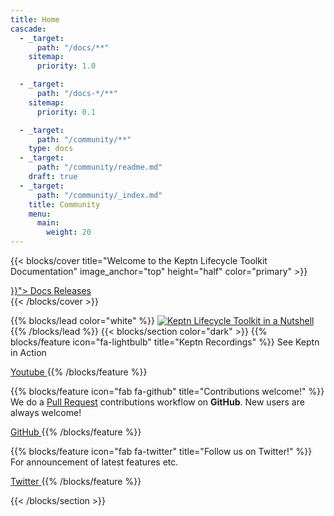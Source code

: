 ```yaml
---
title: Home
cascade:
  - _target:
      path: "/docs/**"
    sitemap:
      priority: 1.0

  - _target:
      path: "/docs-*/**"
    sitemap:
      priority: 0.1

  - _target:
      path: "/community/**"
    type: docs
  - _target:
      path: "/community/readme.md"
    draft: true
  - _target:
      path: "/community/_index.md"
    title: Community
    menu:
      main:
        weight: 20
---
```


<!-- markdownlint-disable MD033 -->
<!-- markdownlint-disable-next-line line-length -->
{{< blocks/cover title="Welcome to the Keptn Lifecycle Toolkit Documentation" image_anchor="top" height="half" color="primary" >}}
<div class="mx-auto">
 <a class="btn btn-lg btn-primary mr-3 mb-4" href="{{< relref "/docs" >}}">
  Docs <i class="fas fa-arrow-alt-circle-right ml-2"></i>
 </a>
    <a class="btn btn-lg btn-primary mr-3 mb-4" href="https://github.com/keptn/lifecycle-toolkit/releases">
  Releases <i class="fab fa-github ml-2 "></i>
 </a>   
</div>
{{< /blocks/cover >}}
<!-- markdownlint-enable MD033 -->

{{% blocks/lead color="white" %}}
[![Keptn Lifecycle Toolkit in a Nutshell](https://img.youtube.com/vi/K-cvnZ8EtGc/0.jpg)](https://www.youtube.com/watch?v=K-cvnZ8EtGc)
{{% /blocks/lead %}}
{{< blocks/section color="dark" >}}
{{% blocks/feature icon="fa-lightbulb" title="Keptn Recordings" %}}
See Keptn in Action

<a class="btn btn-light rounded-lg" href="https://youtube.com/playlist?list=PL6i801Rjt9DbikPPILz38U1TLMrEjppzZ">
  Youtube
 </a>
{{% /blocks/feature %}}

{{% blocks/feature icon="fab fa-github" title="Contributions welcome!" %}}
We do a [Pull Request](https://github.com/keptn/lifecycle-toolkit/pulls) contributions workflow on **GitHub**.
New users are always welcome!

<a class="btn btn-light rounded-lg" href="https://github.com/keptn/lifecycle-toolkit">
  GitHub
 </a>
{{% /blocks/feature %}}

{{% blocks/feature icon="fab fa-twitter" title="Follow us on Twitter!" %}}
For announcement of latest features etc.

<a class="btn btn-light rounded-lg" href="https://twitter.com/keptnProject">
  Twitter
 </a>
{{% /blocks/feature %}}

{{< /blocks/section >}}
